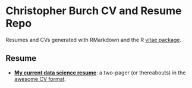 
<!-- README.md is generated from README.Rmd. Please edit that file -->

# Christopher Burch CV and Resume Repo

<!-- badges: start -->

<!-- badges: end -->

Resumes and CVs generated with RMarkdown and the R [vitae
package](https://github.com/mitchelloharawild/vitae).

## Resume

  - [**My current data science
    resume**](https://github.com/burch-cm/resume/blob/master/data%20science%20CV/Data-Science-CV.pdf):
    a two-pager (or thereabouts) in the [awesome CV
    format](https://github.com/rainsworth/awesomeCV).
